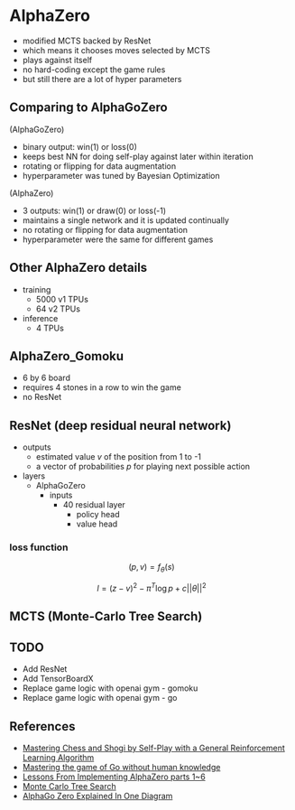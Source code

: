 # AlphaZero

- modified MCTS backed by ResNet
- which means it chooses moves selected by MCTS
- plays against itself
- no hard-coding except the game rules
- but still there are a lot of hyper parameters

## Comparing to AlphaGoZero

(AlphaGoZero)

- binary output: win(1) or loss(0)
- keeps best NN for doing self-play against later within iteration
- rotating or flipping for data augmentation
- hyperparameter was tuned by Bayesian Optimization

(AlphaZero)

- 3 outputs: win(1) or draw(0) or loss(-1)
- maintains a single network and it is updated continually
- no rotating or flipping for data augmentation
- hyperparameter were the same for different games

## Other AlphaZero details

- training
  - 5000 v1 TPUs
  - 64 v2 TPUs
- inference
  - 4 TPUs

## AlphaZero_Gomoku

- 6 by 6 board
- requires 4 stones in a row to win the game
- no ResNet

## ResNet (deep residual neural network)

- outputs
  - estimated value $v$ of the position from 1 to -1
  - a vector of probabilities $p$ for playing next possible action
- layers
  - AlphaGoZero
    - inputs
      - 40 residual layer
        - policy head
        - value head

### loss function

$$
(p, v) = f_\theta(s)
$$

$$
l = (z - v)^2 - \pi^{T}\log p + c||\theta||^2
$$


## MCTS (Monte-Carlo Tree Search)




## TODO

- Add ResNet
- Add TensorBoardX
- Replace game logic with openai gym - gomoku
- Replace game logic with openai gym - go

## References

- [Mastering Chess and Shogi by Self-Play with a General Reinforcement Learning Algorithm](https://arxiv.org/abs/1712.01815)
- [Mastering the game of Go without human knowledge](https://www.nature.com/articles/nature24270)
- [Lessons From Implementing AlphaZero parts 1~6](https://medium.com/oracledevs/lessons-from-implementing-alphazero-7e36e9054191)
- [Monte Carlo Tree Search](https://www.youtube.com/watch?v=UXW2yZndl7U)
- [AlphaGo Zero Explained In One Diagram](https://medium.com/applied-data-science/alphago-zero-explained-in-one-diagram-365f5abf67e0)
